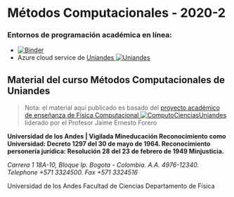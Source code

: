 # Métodos Computacionales - 2020-2

### Entornos de programación académica en línea:
* [![Binder](https://mybinder.org/badge_logo.svg)](https://mybinder.org/v2/gh/asegura4488/MetComputacional2020/master)
* Azure cloud service de [Uniandes ![Uniandes](imagenes/andes_32px.png)](http://facciencias.az.uniandes.edu.co/jhub/)

## Material del curso Métodos Computacionales de Uniandes

> Nota: el material aquí publicado es basado del [proyecto académico de enseñanza de Física Computacional ![ComputoCienciasUniandes](imagenes/GitHub-Mark-32px.png)](http://computocienciasuniandes.github.io/) liderado por el Profesor Jaime Ernesto Forero

**Universidad de los Andes | Vigilada Mineducación
Reconocimiento como Universidad: Decreto 1297 del 30 de mayo de 1964.
Reconocimiento personería jurídica: Resolución 28 del 23 de febrero de 1949 Minjusticia.**

*Carrera 1 18A-10, Bloque Ip. Bogota - Colombia. A.A. 4976-12340.*   
*Telephone +571 3324500.*
*Fax +571 3324516*

Universidad de los Andes
Facultad de Ciencias
Departamento de Física

